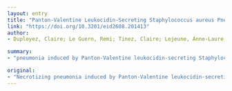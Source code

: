 ```yaml
---
layout: entry
title: "Panton-Valentine Leukocidin-Secreting Staphylococcus aureus Pneumonia Complicating COVID-19"
link: "https://doi.org/10.3201/eid2608.201413"
author:
- Duployez, Claire; Le Guern, Remi; Tinez, Claire; Lejeune, Anne-Laure; Robriquet, Laurent; Six, Sophie; Loiez, Caroline; Wallet, Frederic

summary:
- "pneumonia induced by Panton-Valentine leukocidin-secreting Staphylococcus aureus is a rare but life-threatening infection that has been described in patients after they had influenza. We report a fatal case of this superinfection in a young adult who had coronavirus disease. A young adult has been diagnosed with a deadly infection. The infection is described after he had influenza in patients who had pneumonia."

original:
- "Necrotizing pneumonia induced by Panton-Valentine leukocidin-secreting Staphylococcus aureus is a rare but life-threatening infection that has been described in patients after they had influenza. We report a fatal case of this superinfection in a young adult who had coronavirus disease."
---
```



